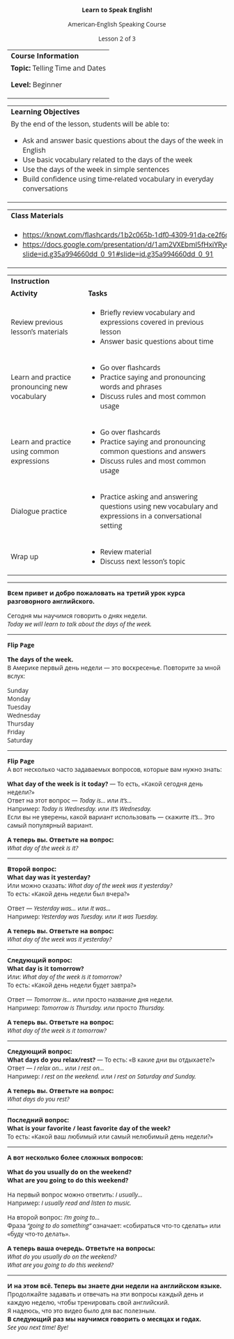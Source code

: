 
<style>
body {
  font-family: 'Open Sans', sans-serif;
}
.markdown-body table {
  display: table;
}
</style>
<p style="text-align: center">
<strong>Learn to Speak English!</strong>
</p>
<p style="text-align: center">
American-English Speaking Course
</p>
<p style="text-align: center">
Lesson 2 of 3
</p>

<table>
  <tr>
   <td><strong>Course Information</strong>
   </td>
  </tr>
  <tr>
   <td><strong>Topic: </strong>Telling Time and Dates
<p>
<strong>Level: </strong>Beginner
   </td>
  </tr>
</table>



<table>
  <tr>
   <td><strong>Learning Objectives</strong>
   </td>
  </tr>
  <tr>
   <td>By the end of the lesson, students will be able to:
<ul>

<li>Ask and answer basic questions about the days of the week in English</li>

<li>Use basic vocabulary related to the days of the week</li>

<li>Use the days of the week in simple sentences</li>

<li>Build confidence using time-related vocabulary in everyday conversations</li>
</ul>
   </td>
  </tr>
</table>



<table>
  <tr>
   <td><strong>Class Materials</strong>
   </td>
  </tr>
  <tr>
   <td>
<ul>

<li><a href="https://knowt.com/flashcards/1b2c065b-1df0-4309-91da-ce2f6d5a9c3b?isNew=true">https://knowt.com/flashcards/1b2c065b-1df0-4309-91da-ce2f6d5a9c3b?isNew=true</a> </li>

<li><a href="https://docs.google.com/presentation/d/1am2VXEbml5fHxiYRyCVA_HVq5V0NZsbLuKGLOUkEmXU/edit?slide=id.g35a994660dd_0_91#slide=id.g35a994660dd_0_91">https://docs.google.com/presentation/d/1am2VXEbml5fHxiYRyCVA_HVq5V0NZsbLuKGLOUkEmXU/edit?slide=id.g35a994660dd_0_91#slide=id.g35a994660dd_0_91</a> </li>
</ul>
   </td>
  </tr>
</table>



<table>
  <tr>
   <td colspan="2" ><strong>Instruction</strong>
   </td>
  </tr>
  <tr>
   <td><strong>Activity</strong>
   </td>
   <td><strong>Tasks</strong>
   </td>
  </tr>
  <tr>
   <td>Review previous lesson’s materials
   </td>
   <td>
<ul>

<li>Briefly review vocabulary and expressions covered in previous lesson</li>

<li>Answer basic questions about time</li>
</ul>
   </td>
  </tr>
  <tr>
   <td>Learn and practice pronouncing new vocabulary
   </td>
   <td>
<ul>

<li>Go over flashcards</li>

<li>Practice saying and pronouncing words and phrases</li>

<li>Discuss rules and most common usage</li>
</ul>
   </td>
  </tr>
  <tr>
   <td>Learn and practice using common expressions
   </td>
   <td>
<ul>

<li>Go over flashcards</li>

<li>Practice saying and pronouncing common questions and answers</li>

<li>Discuss rules and most common usage</li>
</ul>
   </td>
  </tr>
  <tr>
   <td>Dialogue practice
   </td>
   <td>
<ul>

<li>Practice asking and answering questions using new vocabulary and expressions in a conversational setting</li>
</ul>
   </td>
  </tr>
  <tr>
   <td>Wrap up
   </td>
   <td>
<ul>

<li>Review material</li>

<li>Discuss next lesson’s topic</li>
</ul>
   </td>
  </tr>
</table>

<hr></hr>

<p>
<strong>Всем привет и добро пожаловать на третий урок курса разговорного английского.</strong>
</p>
<p>
Сегодня мы научимся говорить о днях недели.<br> <em>Today we will learn to talk about the days of the week.</em>
</p>
<hr>
<p>
<strong>Flip Page</strong>
</p>
<p>
<strong>The days of the week.<br></strong> В Америке первый день недели — это воскресенье. Повторите за мной вслух:
</p>
<p>
Sunday<br> Monday<br> Tuesday<br> Wednesday<br> Thursday<br> Friday<br> Saturday
</p>
<hr>
<p>
<strong>Flip Page<br></strong> А вот несколько часто задаваемых вопросов, которые вам нужно знать:
</p>
<p>
<strong>What day of the week is it today?</strong> — То есть, «Какой сегодня день недели?»<br> Ответ на этот вопрос — <em>Today is…</em> или <em>It’s…<br></em> Например: <em>Today is Wednesday.</em> или <em>It’s Wednesday.<br></em> Если вы не уверены, какой вариант использовать — скажите <em>It’s…</em> Это самый популярный вариант.
</p>
<p>
<strong>А теперь вы. Ответьте на вопрос:<br></strong> <em>What day of the week is it?</em>
</p>
<hr>
<p>
<strong>Второй вопрос:<br></strong> <strong>What day was it yesterday?<br></strong> Или можно сказать: <em>What day of the week was it yesterday?<br></em> То есть: «Какой день недели был вчера?»
</p>
<p>
Ответ — <em>Yesterday was…</em> или <em>It was…<br></em> Например: <em>Yesterday was Tuesday.</em> или <em>It was Tuesday.</em>
</p>
<p>
<strong>А теперь вы. Ответьте на вопрос:<br></strong> <em>What day of the week was it yesterday?</em>
</p>
<hr>
<p>
<strong>Следующий вопрос:<br></strong> <strong>What day is it tomorrow?<br></strong> Или: <em>What day of the week is it tomorrow?<br></em> То есть: «Какой день недели будет завтра?»
</p>
<p>
Ответ — <em>Tomorrow is…</em> или просто название дня недели.<br> Например: <em>Tomorrow is Thursday.</em> или просто <em>Thursday.</em>
</p>
<p>
<strong>А теперь вы. Ответьте на вопрос:<br></strong> <em>What day of the week is it tomorrow?</em>
</p>
<hr>
<p>
<strong>Следующий вопрос:<br></strong> <strong>What days do you relax/rest?</strong> — То есть: «В какие дни вы отдыхаете?»<br> Ответ — <em>I relax on…</em> или <em>I rest on…<br></em> Например: <em>I rest on the weekend.</em> или <em>I rest on Saturday and Sunday.</em>
</p>
<p>
<strong>А теперь вы. Ответьте на вопрос:<br></strong> <em>What days do you rest?</em>
</p>
<hr>
<p>
<strong>Последний вопрос:<br></strong> <strong>What is your favorite / least favorite day of the week?<br></strong> То есть: «Какой ваш любимый или самый нелюбимый день недели?»
</p>
<hr>
<p>
<strong>А вот несколько более сложных вопросов:</strong>
</p>
<p>
<strong>What do you usually do on the weekend?<br></strong> <strong>What are you going to do this weekend?</strong>
</p>
<p>
На первый вопрос можно ответить: <em>I usually…<br></em> Например: <em>I usually read and listen to music.</em>
</p>
<p>
На второй вопрос: <em>I’m going to…<br></em> Фраза <em>“going to do something”</em> означает: «собираться что-то сделать» или «буду что-то делать».
</p>
<p>
<strong>А теперь ваша очередь. Ответьте на вопросы:<br></strong> <em>What do you usually do on the weekend?<br></em> <em>What are you going to do this weekend?</em>
</p>
<hr>
<p>
<strong>И на этом всё. Теперь вы знаете дни недели на английском языке.<br></strong> Продолжайте задавать и отвечать на эти вопросы каждый день и каждую неделю, чтобы тренировать свой английский.<br> Я надеюсь, что это видео было для вас полезным.<br> <strong>В следующий раз мы научимся говорить о месяцах и годах.<br></strong> <em>See you next time! Bye!</em>
</p>
